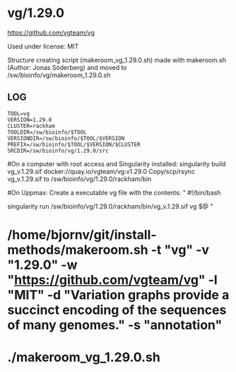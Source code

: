vg/1.29.0
========================

<https://github.com/vgteam/vg>

Used under license:
MIT

Structure creating script (makeroom_vg_1.29.0.sh) made with makeroom.sh (Author: Jonas Söderberg) and moved to /sw/bioinfo/vg/makeroom_1.29.0.sh

LOG
---

    TOOL=vg
    VERSION=1.29.0
    CLUSTER=rackham
    TOOLDIR=/sw/bioinfo/$TOOL
    VERSIONDIR=/sw/bioinfo/$TOOL/$VERSION
    PREFIX=/sw/bioinfo/$TOOL/$VERSION/$CLUSTER
    SRCDIR=/sw/bioinfo/vg/1.29.0/src

#On a computer with root access and Singularity installed:
singularity build  vg_v.1.29.sif docker://quay.io/vgteam/vg:v1.29.0
Copy/scp/rsync  vg_v.1.29.sif to /sw/bioinfo/vg/1.29.0/rackham/bin

#On Uppmax:
Create a executable vg file with the contents:
"
#!/bin/bash

singularity run /sw/bioinfo/vg/1.29.0/rackham/bin/vg_v.1.29.sif vg $@
"





#    /home/bjornv/git/install-methods/makeroom.sh -t "vg" -v "1.29.0" -w "https://github.com/vgteam/vg" -l "MIT" -d "Variation graphs provide a succinct encoding of the sequences of many genomes." -s "annotation"
#    ./makeroom_vg_1.29.0.sh
